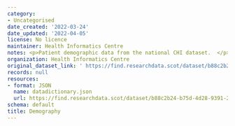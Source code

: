 ```yaml
---
category:
- Uncategorised
date_created: '2022-03-24'
date_updated: '2022-04-05'
license: No licence
maintainer: Health Informatics Centre
notes: <p>Patient demographic data from the national CHI dataset.  </p>
organization: Health Informatics Centre
original_dataset_link: ' https://find.researchdata.scot/dataset/b88c2b24-b75d-4d28-9391-2dbac1605a17'
records: null
resources:
- format: JSON
  name: datadictionary.json
  url: https://find.researchdata.scot/dataset/b88c2b24-b75d-4d28-9391-2dbac1605a17/resource/b88c2b24-b75d-4d28-9391-2dbac1605a17/download/datadictionary.json
schema: default
title: Demography
---
```

